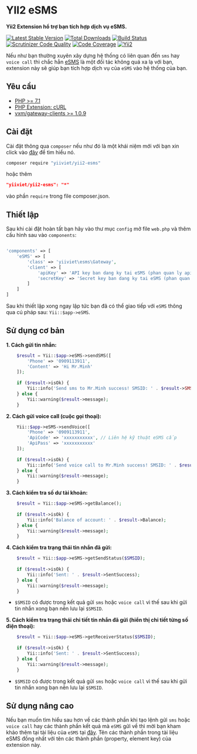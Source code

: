 # YII2 eSMS
**Yii2 Extension hổ trợ bạn tích hợp dịch vụ eSMS.**

[![Latest Stable Version](https://poser.pugx.org/yiiviet/yii2-esms/v/stable)](https://packagist.org/packages/yiiviet/yii2-esms)
[![Total Downloads](https://poser.pugx.org/yiiviet/yii2-esms/downloads)](https://packagist.org/packages/yiiviet/yii2-esms)
[![Build Status](https://travis-ci.org/yiiviet/yii2-esms.svg?branch=master)](https://travis-ci.org/yiiviet/yii2-esms)
[![Scrutinizer Code Quality](https://scrutinizer-ci.com/g/yiiviet/yii2-esms/badges/quality-score.png?b=master)](https://scrutinizer-ci.com/g/yiiviet/yii2-esms/?branch=master)
[![Code Coverage](https://scrutinizer-ci.com/g/yiiviet/yii2-esms/badges/coverage.png?b=master)](https://scrutinizer-ci.com/g/yiiviet/yii2-esms/?branch=master)
[![Yii2](https://img.shields.io/badge/Powered_by-Yii_Framework-green.svg?style=flat)](http://www.yiiframework.com/)

Nếu như bạn thường xuyên xây dựng hệ thống có liên quan đến `sms` hay `voice call` thì chắc hẳn
[eSMS](http://esms.vn) là một đối tác không quá xa lạ với bạn, extension này sẽ giúp bạn tích hợp dịch vụ của `eSMS`
vào hệ thống của bạn.

## Yêu cầu
* [PHP >= 7.1](http://php.net)
* [PHP Extension: cURL](http://pear.php.net)
* [vxm/gateway-clients >= 1.0.9](https://github.com/vuongxuongminh/yii2-gateway-clients)

## Cài đặt

Cài đặt thông qua `composer` nếu như đó là một khái niệm mới với bạn xin click vào 
[đây](http://getcomposer.org/download/) để tìm hiểu nó.

```sh
composer require "yiiviet/yii2-esms"
```

hoặc thêm

```json
"yiiviet/yii2-esms": "*"
```

vào phần `require` trong file composer.json.

## Thiết lập

Sau khi cài đặt hoàn tất bạn hãy vào thư mục `config` mở file `web.php` và thêm cấu hình sau
vào `components`:

```php

'components' => [
    'eSMS' => [
        'class' => 'yiiviet\esms\Gateway',
        'client' => [
            'apiKey' => 'API key ban dang ky tai eSMS (phan quan ly api)',
            'secretKey' => 'Secret key ban dang ky tai eSMS (phan quan ly api)'
        ]
    ]
]

```

Sau khi thiết lập xong ngay lập tức bạn đã có thể giao tiếp với `eSMS` thông qua cú pháp sau:
`Yii::$app->eSMS`.

## Sử dụng cơ bản

**1. Cách gửi tin nhắn:**

```php
    $result = Yii::$app->eSMS->sendSMS([
        'Phone' => '0909113911',
        'Content' => 'Hi Mr.Minh'
    ]);
    
    if ($result->isOk) {
        Yii::info('Send sms to Mr.Minh success! SMSID: ' . $result->SMSID);
    } else {
        Yii::warning($result->message);
    }
```

**2. Cách gửi voice call (cuộc gọi thoại):**

```php
    Yii::$app->eSMS->sendVoice([
        'Phone' => '0909113911',
        'ApiCode' => 'xxxxxxxxxxx', // Liên hệ kỹ thuật eSMS cấp
        'ApiPass' => 'xxxxxxxxxxx'
    ]);
    
    if ($result->isOk) {
        Yii::info('Send voice call to Mr.Minh success! SMSID: ' . $result->SMSID);
    } else {
        Yii::warning($result->message);
    }    
```

**3. Cách kiểm tra số dư tài khoản:**

```php
    $result = Yii::$app->eSMS->getBalance();
    
    if ($result->isOk) {
        Yii::info('Balance of account: ' . $result->Balance);
    } else {
        Yii::warning($result->message);
    }
```

**4. Cách kiểm tra trạng thái tin nhắn đã gửi:**

```php
    $result = Yii::$app->eSMS->getSendStatus($SMSID);
    
    if ($result->isOk) {
        Yii::info('Sent: ' . $result->SentSuccess);
    } else {
        Yii::warning($result->message);
    }
```

* `$SMSID` có được trong kết quả gửi `sms` hoặc `voice call` vì thế sau khi gửi tin nhắn xong bạn nên lưu lại `$SMSID`.


**5. Cách kiểm tra trạng thái chi tiết tin nhắn đã gửi (hiển thị chi tiết từng số điện thoại):**

```php
    $result = Yii::$app->eSMS->getReceiverStatus($SMSID);
    
    if ($result->isOk) {
        Yii::info('Sent: ' . $result->SentSuccess);
    } else {
        Yii::warning($result->message);
    }
```

* `$SMSID` có được trong kết quả gửi `sms` hoặc `voice call` vì thế sau khi gửi tin nhắn xong bạn nên lưu lại `$SMSID`.

## Sử dụng nâng cao

Nếu bạn muốn tìm hiểu sau hơn về các thành phần khi tạo lệnh gửi `sms` hoặc `voice call` hay các thành 
phần kết quả mà `eSMS` gửi về thì mời bạn kham khảo thêm tại tài liệu của `eSMS` tại [đây](https://account.esms.vn/TailieuAPI_V4_060215_Rest_Public.pdf).
Tên các thành phần trong tài liệu eSMS đồng nhất với tên các thành phần (property, element key) của extension này.

